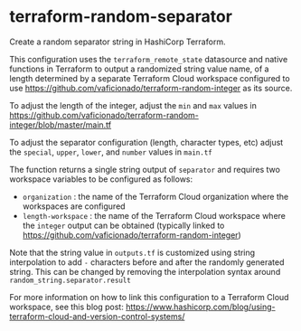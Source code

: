 # terraform-random-separator
Create a random separator string in HashiCorp Terraform.

This configuration uses the `terraform_remote_state` datasource and native functions in Terraform to output a randomized string value name, of a length determined by a separate Terraform Cloud workspace configured to use https://github.com/vaficionado/terraform-random-integer as its source. 

To adjust the length of the integer, adjust the `min` and `max` values in https://github.com/vaficionado/terraform-random-integer/blob/master/main.tf

To adjust the separator configuration (length, character types, etc) adjust the `special`, `upper`, `lower`, and `number` values in `main.tf`

The function returns a single string output of `separator` and requires two workspace variables to be configured as follows:
* `organization` : the name of the Terraform Cloud organization where the workspaces are configured
* `length-workspace` : the name of the Terraform Cloud workspace where the `integer` output can be obtained (typically linked to https://github.com/vaficionado/terraform-random-integer)

Note that the string value in `outputs.tf` is customized using string interpolation to add `-` characters before and after the randomly generated string. This can be changed by removing the interpolation syntax around `random_string.separator.result`

For more information on how to link this configuration to a Terraform Cloud workspace, see this blog post:
https://www.hashicorp.com/blog/using-terraform-cloud-and-version-control-systems/

